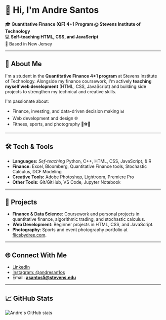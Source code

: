 # 👋 Hi, I'm Andre Santos  

🎓 **Quantitative Finance (QF) 4+1 Program @ Stevens Institute of Technology**  
💻 **Self-teaching HTML, CSS, and JavaScript**  
📍 Based in New Jersey  

---

## 🚀 About Me
I'm a student in the **Quantitative Finance 4+1 program** at Stevens Institute of Technology. Alongside my finance coursework, I'm actively **teaching myself web development** (HTML, CSS, JavaScript) and building side projects to strengthen my technical and creative skills.  

I'm passionate about:
- Finance, investing, and data-driven decision making 📊  
- Web development and design 🌐  
- Fitness, sports, and photography 📸⚽🏃  

---

## 🛠️ Tech & Tools
- **Languages:** *Sef-teaching* Python, C++, HTML, CSS, JavaScript, & R
- **Finance:** Excel, Bloomberg, Quantitative Finance tools, Stochastic Calculus, DCF Modeling  
- **Creative Tools:** Adobe Photoshop, Lightroom, Premiere Pro  
- **Other Tools:** Git/GitHub, VS Code, Jupyter Notebook  

---

## 📂 Projects
- **Finance & Data Science**: Coursework and personal projects in quantitative finance, algorithmic trading, and stochastic calculus.  
- **Web Development**: Beginner projects in HTML, CSS, and JavaScript.  
- **Photography**: Sports and event photography portfolio at [flicsbydree.com](https://flicsbydree.com).  

---

## 🌐 Connect With Me
- [LinkedIn](www.linkedin.com/in/andresantos-qf)  
- [Instagram: @andresan1os](https://instagram.com/andresan1os)  
- Email: **asantos5@stevens.edu**  

---

## 📈 GitHub Stats
![Andre's GitHub stats](https://github-readme-stats.vercel.app/api?username=andresantos&show_icons=true&theme=tokyonight)

